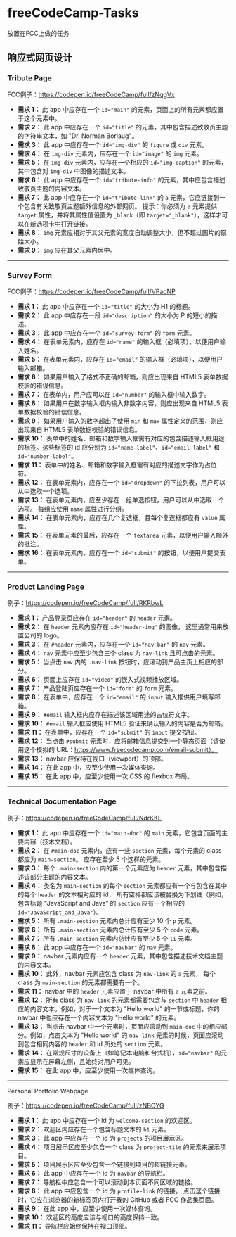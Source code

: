 # freeCodeCamp-Tasks
放置在FCC上做的任务


## 响应式网页设计

### Tribute Page

FCC例子：https://codepen.io/freeCodeCamp/full/zNqgVx

- **需求 1：** 此 app 中应存在一个 `id="main"` 的元素，页面上的所有元素都应置于这个元素中。
- **需求 2：** 此 app 中应存在一个 `id="title"` 的元素，其中包含描述致敬页主题的字符串文本，如 "Dr. Norman Borlaug"。
- **需求 3：** 此 app 中应存在一个 `id="img-div"` 的 `figure` 或 `div` 元素。
- **需求 4：** 在 `img-div` 元素内，应存在一个 `id="image"` 的 `img` 元素。
- **需求 5：** 在 `img-div` 元素内，应存在一个相应的 `id="img-caption"` 的元素，其中包含对 `img-div` 中图像的描述文本。
- **需求 6：** 此 app 中应存在一个 `id="tribute-info"` 的元素，其中应包含描述致敬页主题的内容文本。
- **需求 7：** 此 app 中应存在一个 `id="tribute-link"` 的 `a` 元素，它应链接到一个包含有关致敬页主题额外信息的外部网页。 提示：你必须为 a 元素提供 `target` 属性，并将其属性值设置为 `_blank`（即 `target="_blank"`），这样才可以在新选项卡中打开链接。
- **需求 8：** `img` 元素应相对于其父元素的宽度自动调整大小，但不超过图片的原始大小。
- **需求 9：** `img` 应在其父元素内居中。

------

### Survey Form

FCC例子：https://codepen.io/freeCodeCamp/full/VPaoNP

- **需求 1：** 此 app 中应存在一个 `id="title"` 的大小为 H1 的标题。
- **需求 2：** 此 app 中应存在一段 `id="description"` 的大小为 P 的短小的描述。
- **需求 3：** 此 app 中应存在一个 `id="survey-form"` 的 `form` 元素。
- **需求 4：** 在表单元素内，应存在 `id="name"` 的输入框（必填项），以便用户输入姓名。
- **需求 5：** 在表单元素内，应存在 `id="email"` 的输入框（必填项），以便用户输入邮箱。
- **需求 6：** 如果用户输入了格式不正确的邮箱，则应出现来自 HTML5 表单数据校验的错误信息。
- **需求 7：** 在表单内，用户应可以在 `id="number"` 的输入框中输入数字。
- **需求 8：** 如果用户在数字输入框内输入非数字内容，则应出现来自 HTML5 表单数据校验的错误信息。
- **需求 9：** 如果用户输入的数字超出了使用 `min` 和 `max` 属性定义的范围，则应出现来自 HTML5 表单数据校验的错误信息。
- **需求 10：** 表单中的姓名、邮箱和数字输入框需有对应的包含描述输入框用途的标签。这些标签的 id 应分别为 `id="name-label"`、`id="email-label"` 和 `id="number-label"`。
- **需求 11：** 表单中的姓名、邮箱和数字输入框需有对应的描述文字作为占位符。
- **需求 12：** 在表单元素内，应存在一个 `id="dropdown"` 的下拉列表，用户可以从中选取一个选项。
- **需求 13：** 在表单元素内，应至少存在一组单选按钮，用户可以从中选取一个选项。 每组应使用 `name` 属性进行分组。
- **需求 14：** 在表单元素内，应存在几个复选框，且每个复选框都应有 `value` 属性。
- **需求 15：** 在表单元素的最后，应存在一个 `textarea` 元素，以便用户输入额外的批注。
- **需求 16：** 在表单元素内，应存在一个 `id="submit"` 的按钮，以便用户提交表单。

------

### Product Landing Page

例子：https://codepen.io/freeCodeCamp/full/RKRbwL

- **需求 1：** 产品登录页应存在 `id="header"` 的 `header` 元素。
- **需求 2：** 在 `header` 元素内应存在 `id="header-img"` 的图像， 这里通常用来放置公司的 logo。
- **需求 3：** 在 `#header` 元素内，应存在一个 `id="nav-bar"` 的 `nav` 元素。
- **需求 4：** `nav` 元素中应至少包含三个 class 为 `nav-link` 且可点击的元素。
- **需求 5：** 当点击 `nav` 内的 `.nav-link` 按钮时，应滚动到产品主页上相应的部分。
- **需求 6：** 页面上应存在 `id="video"` 的嵌入式视频播放区域。
- **需求 7：** 产品登陆页应存在一个 `id="form"` 的 `form` 元素。
- **需求 8：** 在表单中，应存在一个 `id="email"` 的 `input` 输入框供用户填写邮箱。
- **需求 9：** `#email` 输入框内应存在描述该区域用途的占位符文字。
- **需求 10：** `#email` 输入框应使用 HTML5 验证来确认输入的内容是否为邮箱。
- **需求 11：** 在表单中，应存在一个 `id="submit"` 的 `input` 提交按钮。
- **需求 12：** 当点击 `#submit` 元素时，应将邮箱信息提交到一个静态页面（请使用这个模拟的 URL：https://www.freecodecamp.com/email-submit）。
- **需求 13：** navbar 应保持在视口（viewport）的顶部。
- **需求 14：** 在此 app 中，应至少使用一次媒体查询。
- **需求 15：** 在此 app 中，应至少使用一次 CSS 的 flexbox 布局。

------

### Technical Documentation Page

例子：https://codepen.io/freeCodeCamp/full/NdrKKL

- **需求 1：** 此 app 中应存在一个 `id="main-doc"` 的 `main` 元素，它包含页面的主要内容（技术文档）。
- **需求 2：** 在 `#main-doc` 元素内，应有一些 `section` 元素，每个元素的 class 都应为 `main-section`。 应存在至少 5 个这样的元素。
- **需求 3：** 每个 `.main-section` 内的第一个元素应为 `header` 元素，其中包含描述该部分主题的内容文本。
- **需求 4：** 类名为 `main-section` 的每个 `section` 元素都应有一个与包含在其中的每个 `header` 的文本相对应的 id， 所有空格都应该被替换为下划线（例如，包含标题 “JavaScript and Java” 的 `section` 应有一个相应的 `id="JavaScript_and_Java"`）。
- **需求 5：** 所有 `.main-section` 元素内总计应有至少 10 个 `p` 元素。
- **需求 6：** 所有 `.main-section` 元素内总计应有至少 5 个 `code` 元素。
- **需求 7：** 所有 `.main-section` 元素内总计应有至少 5 个 `li` 元素。
- **需求 8：** 此 app 中应存在一个 `id="navbar"` 的 `nav` 元素。
- **需求 9：** navbar 元素内应有一个 `header` 元素，其中包含描述技术文档主题的内容文本。
- **需求 10：** 此外，navbar 元素应包含 class 为 `nav-link` 的 `a` 元素， 每个 class 为 `main-section` 的元素都需要有一个。
- **需求 11：** navbar 中的 `header` 元素应置于 navbar 中所有 `a` 元素之前。
- **需求 12：** 所有 class 为 `nav-link` 的元素都需要包含与 `section` 中 `header` 相应的内容文本。例如，对于一个文本为 "Hello world" 的一节或标题，你的 navbar 中也应存在一个内容文本为 "Hello world" 的元素。
- **需求 13：** 当点击 navbar 中一个元素时，页面应滚动到 `main-doc` 中的相应部分。例如，点击文本为 "Hello world" 的 `nav-link` 元素的时候，页面应滚动到包含相同内容的 `header` 和 id 所处的 `section` 元素。
- **需求 14：** 在常规尺寸的设备上（如笔记本电脑和台式机），`id="navbar"` 的元素应显示在屏幕左侧，且始终对用户可见。
- **需求 15：** 在此 app 中，应至少使用一次媒体查询。

------

Personal Portfolio Webpage

例子：https://codepen.io/freeCodeCamp/full/zNBOYG

- **需求 1：** 此 app 中应存在一个 id 为 `welcome-section` 的欢迎区。
- **需求 2：** 欢迎区内应存在一个包含标题文本的 `h1` 元素。
- **需求 3：** 此 app 中应存在一个 id 为 `projects` 的项目展示区。
- **需求 4：** 项目展示区应至少包含一个 class 为 `project-tile` 的元素来展示项目。
- **需求 5：** 项目展示区应至少包含一个链接到项目的超链接元素。
- **需求 6：** 此 app 中应存在一个 id 为 `navbar` 的导航栏。
- **需求 7：** 导航栏中应包含一个可以滚动到本页面不同区域的链接。
- **需求 8：** 此 app 中应包含一个 id 为 `profile-link` 的链接。 点击这个链接时，它应在浏览器的新标签页内打开我的 GitHub 或者 FCC 作品集页面。
- **需求 9：** 在此 app 中，应至少使用一次媒体查询。
- **需求 10：** 欢迎区的高度应该与视口的高度保持一致。
- **需求 11：** 导航栏应始终保持在视口顶部。
